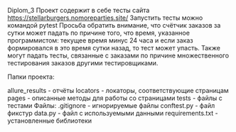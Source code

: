 Diplom_3
Проект содержит в себе тесты сайта https://stellarburgers.nomoreparties.site/ Запустить тесты можно командой pytest Просьба обратить внимание, что счётчик заказов за сутки может падать по причине того, что время, указанное программистом: текущее время минус 24 часа и если заказ формировался в это время сутки назад, то тест может упасть. Также могут падать тесты, связанные с заказами по причине множественного тестирования заказов другими тестировщиками.

Папки проекта:

allure_results - отчёты
locators - локаторы, соответствующие страницам
pages - описанные методы для работы со страницами
tests - файлы с тестами
Файлы: .gitignore - игнорируемые файлы conftest.py - файл фикстур data.py - файл с используемыми данными requirements.txt - установленные библиотеки